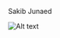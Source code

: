 Sakib Junaed

![Alt text](https://ucad91b385dbf358e53de7584e64.previews.dropboxusercontent.com/p/thumb/ABq5MLmSMwj0wBf5QWo2at72PgwRixJwvgKFjI8zHK59FWVe9bu6bruQcFAabJN8eLlTBQ0YAbpA4nJX48mAsQvHzW2Xx6o7e3uDnNr36HgBW_NP2W7xM3KiZQPy2hgLuMvSvAUCknwKrx6mAkbxJfLM5muU8doD1vT44_DiV4adj79eIFROl8ApkSMvIvw3QlEfnNyY_YF7q6mBL4guJx2Dzb56QQLsuWpSWd836ijCp8OaqJDerDn8EaNorb2m44KZrivWYn79qzwNiJGAeorAtGvZ1nlyp06QfzLc0pcAeERa-bA4SJXTH2PYzJ_Z1B4o-RkM4PY0DNNPNvGeRbDt0Fx6PGf2qVhpGR9xCLhTadD67PcqruCtBRhH3dhZ4vDEM3cw7GBDyvk_K92z3jpEIL9H41iZwK1Wn3a8SMPQ4Q/p.png)